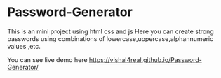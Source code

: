 # Password-Generator
This is an mini project using html css and js
Here you can create strong passwords using combinations of lowercase,uppercase,alphannumeric values ,etc.

You can see live demo here https://vishal4real.github.io/Password-Generator/




